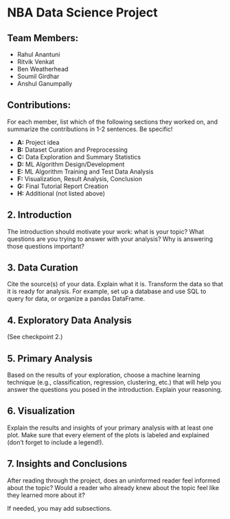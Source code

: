 # NBA Data Science Project

## Team Members:
- Rahul Anantuni
- Ritvik Venkat
- Ben Weatherhead
- Soumil Girdhar
- Anshul Ganumpally

## Contributions:
For each member, list which of the following sections they worked on, and summarize the contributions in 1-2 sentences. Be specific!
- **A:** Project idea
- **B:** Dataset Curation and Preprocessing
- **C:** Data Exploration and Summary Statistics
- **D:** ML Algorithm Design/Development
- **E:** ML Algorithm Training and Test Data Analysis
- **F:** Visualization, Result Analysis, Conclusion
- **G:** Final Tutorial Report Creation
- **H:** Additional (not listed above)

## 2. Introduction
The introduction should motivate your work: what is your topic? What questions are you trying to answer with your analysis? Why is answering those questions important?

## 3. Data Curation
Cite the source(s) of your data. Explain what it is. Transform the data so that it is ready for analysis. For example, set up a database and use SQL to query for data, or organize a pandas DataFrame.

## 4. Exploratory Data Analysis
(See checkpoint 2.)

## 5. Primary Analysis
Based on the results of your exploration, choose a machine learning technique (e.g., classification, regression, clustering, etc.) that will help you answer the questions you posed in the introduction. Explain your reasoning.

## 6. Visualization
Explain the results and insights of your primary analysis with at least one plot. Make sure that every element of the plots is labeled and explained (don’t forget to include a legend!).

## 7. Insights and Conclusions
After reading through the project, does an uninformed reader feel informed about the topic? Would a reader who already knew about the topic feel like they learned more about it?

If needed, you may add subsections.
